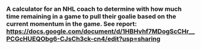 ### A calculator for an NHL coach to determine with how much time remaining in a game to pull their goalie based on the current momentum in the game. See report: https://docs.google.com/document/d/1HBHvhf7MDogScCHr__PCGcHUEQObg6-CJsCh3ck-cn4/edit?usp=sharing
